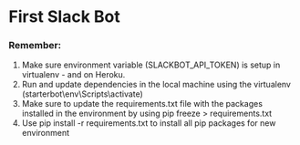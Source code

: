 # First Slack Bot

### Remember:

1. Make sure environment variable (SLACKBOT_API_TOKEN) is setup in virtualenv - and on Heroku.
2. Run and update dependencies in the local machine using the virtualenv (starterbot\env\Scripts\activate)
3. Make sure to update the requirements.txt file with the packages installed in the environment by using pip freeze > requirements.txt
4. Use pip install -r requirements.txt to install all pip packages for new environment